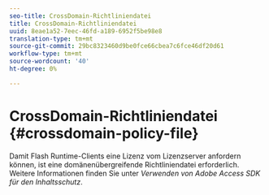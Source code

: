 ```yaml
---
seo-title: CrossDomain-Richtliniendatei
title: CrossDomain-Richtliniendatei
uuid: 8eae1a52-7eec-46fd-a189-6952f5be98e8
translation-type: tm+mt
source-git-commit: 29bc8323460d9be0fce66cbea7c6fce46df20d61
workflow-type: tm+mt
source-wordcount: '40'
ht-degree: 0%

---
```



# CrossDomain-Richtliniendatei {#crossdomain-policy-file}

Damit Flash Runtime-Clients eine Lizenz vom Lizenzserver anfordern können, ist eine domänenübergreifende Richtliniendatei erforderlich. Weitere Informationen finden Sie unter *Verwenden von Adobe Access SDK für den Inhaltsschutz*.
